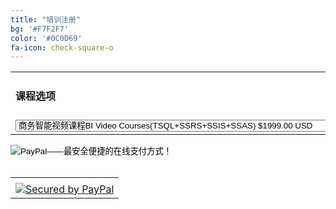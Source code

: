 ```yaml
---
title: "培训注册"
bg: '#F7F2F7'
color: '#0C0D69'
fa-icon: check-square-o
---
```

<form target="paypal" action="https://www.paypal.com/cgi-bin/webscr" method="post">
<input type="hidden" name="cmd" value="_s-xclick">
<input type="hidden" name="hosted_button_id" value="W78FCCXF77HJQ">
<table>
<tr><td><input type="hidden" name="on0" value="Training Programs"><h4>课程选项</h4></td></tr><tr><td><select name="os0">
	<option value="BI Video Courses(TSQL+SSRS+SSIS+SSAS)">商务智能视频课程BI Video Courses(TSQL+SSRS+SSIS+SSAS) $1999.00 USD</option>
	<option value="1 on 1 Interview Workshop">一对一面试辅导1 on 1 Interview Workshop(Mock Interviews, Customized Resume, HR Advices) $2999.00 USD</option>
	<option value="On-Job Technical Support(Per Month)">上岗实时技术支持On-Job Technical Support(每月) $999.00 USD</option>
	<option value="TSQL and SQL Server Video Courses">TSQL和SQL Server视频课程TSQL and SQL Server Video Courses $999.00 USD</option>
</select> </td></tr>
</table>
<input type="hidden" name="currency_code" value="USD">
<input type="image" src="https://www.paypalobjects.com/zh_XC/i/btn/btn_cart_LG.gif" border="0" name="submit" alt="PayPal——最安全便捷的在线支付方式！">
<img alt="" border="0" src="https://www.paypalobjects.com/en_US/i/scr/pixel.gif" width="1" height="1">
<!-- PayPal Logo -->
<br><br>
<table border="0" cellpadding="10" cellspacing="0" align="center">
<tr><td align="center"></td></tr><tr><td align="center"><a href="https://www.paypal.com/webapps/mpp/paypal-popup" title="How PayPal Works" onclick="javascript:window.open('https://www.paypal.com/webapps/mpp/paypal-popup','WIPaypal','toolbar=no, location=no, directories=no, status=no, menubar=no, scrollbars=yes, resizable=yes, width=1060, height=700'); return false;"><img src="https://www.paypalobjects.com/webstatic/mktg/logo/bdg_payments_by_pp_2line.png" border="0" alt="Secured by PayPal"></a>
</td></tr></table><!-- PayPal Logo -->
</form>
